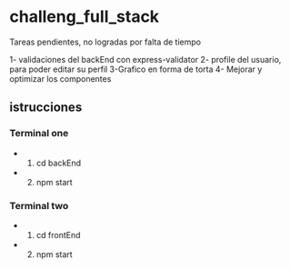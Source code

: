 # challeng_full_stack
Tareas pendientes, no logradas por falta de tiempo

1- validaciones del backEnd con express-validator
2- profile del usuario, para poder editar su perfil
3-Grafico en forma de torta 
4- Mejorar y optimizar los componentes 

## istrucciones

### Terminal one

- 1. cd backEnd
- 2. npm start 

### Terminal two

- 1. cd frontEnd
- 2. npm start
